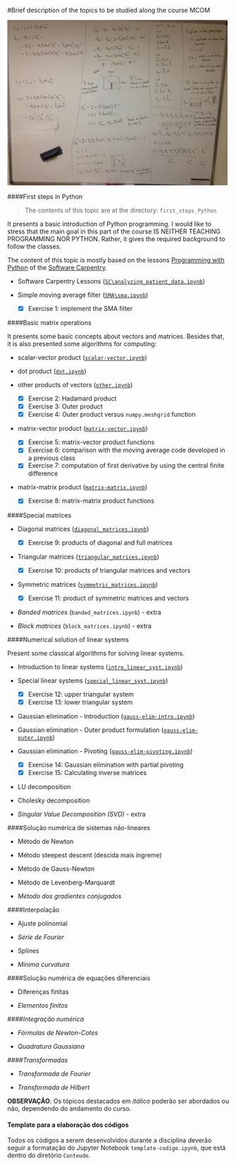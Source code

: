 #Brief description of the topics to be studied along the course MCOM

<img src='LU_decomposition_sketch.JPG' width = 500>

####First steps in Python

> The contents of this topic are at the directory: `first_steps_Python`

It presents a basic introduction of Python programming. 
I would like to stress that the main goal in 
this part of the course IS NEITHER TEACHING PROGRAMMING NOR PYTHON.
Rather, it gives the required background to follow the classes.

The content of this topic is mostly based on the lessons
[Programming with Python](http://swcarpentry.github.io/python-novice-inflammation/)
of the [Software Carpentry](http://software-carpentry.org/).

* Software Carpentry Lessons ([`SC\analyzing_patient_data.ipynb`](https://nbviewer.jupyter.org/github/birocoles/Disciplina-metodos-computacionais/blob/master/Content/first_steps_Python/SC/analyzing_patient_data.ipynb))

* Simple moving average filter ([`SMA\sma.ipynb`](https://nbviewer.jupyter.org/github/birocoles/Disciplina-metodos-computacionais/blob/master/Content/first_steps_Python/SMA/sma.ipynb))

    - [x] Exercise 1: implement the SMA filter

####Basic matrix operations

It presents some basic concepts about vectors and matrices.
Besides that, it is also presented some algorithms for computing:

* scalar-vector product ([`scalar-vector.ipynb`](https://nbviewer.jupyter.org/github/birocoles/Disciplina-metodos-computacionais/blob/master/Content/scalar-vetor.ipynb))

* dot product ([`dot.ipynb`](https://nbviewer.jupyter.org/github/birocoles/Disciplina-metodos-computacionais/blob/master/Content/dot.ipynb))

* other products of vectors ([`other.ipynb`](https://nbviewer.jupyter.org/github/birocoles/Disciplina-metodos-computacionais/blob/master/Content/other.ipynb))

    - [x] Exercise 2: Hadamard product
    - [x] Exercise 3: Outer product
    - [x] Exercise 4: Outer product versus `numpy.meshgrid` function

* matrix-vector product ([`matrix-vector.ipynb`](https://nbviewer.jupyter.org/github/birocoles/Disciplina-metodos-computacionais/blob/master/Content/matrix-vector.ipynb))

    - [x] Exercise 5: matrix-vector product functions
    - [x] Exercise 6: comparison with the moving average code developed in a previous class
    - [x] Exercise 7: computation of first derivative by using the central finite difference

* matrix-matrix product ([`matrix-matrix.ipynb`](https://nbviewer.jupyter.org/github/birocoles/Disciplina-metodos-computacionais/blob/master/Content/matrix-matrix.ipynb))

    - [x] Exercise 8: matrix-matrix product functions
    
####Special matrices
    
* Diagonal matrices ([`diagonal_matrices.ipynb`](https://nbviewer.jupyter.org/github/birocoles/Disciplina-metodos-computacionais/blob/master/Content/diagonal_matrices.ipynb))

    - [x] Exercise 9: products of diagonal and full matrices
    
* Triangular matrices ([`triangular_matrices.ipynb`](https://nbviewer.jupyter.org/github/birocoles/Disciplina-metodos-computacionais/blob/master/Content/triangular_matrices.ipynb))

    - [x] Exercise 10: products of triangular matrices and vectors
    
* Symmetric matrices ([`symmetric_matrices.ipynb`](https://nbviewer.jupyter.org/github/birocoles/Disciplina-metodos-computacionais/blob/master/Content/symmetric_matrices.ipynb))

    - [x] Exercise 11: product of symmetric matrices and vectors
    
* *Banded matrices* (`banded_matrices.ipynb`) - extra

* *Block matrices*  (`block_matrices.ipynb`) - extra

####Numerical solution of linear systems

Present some classical algorithms for solving linear systems.

* Introduction to linear systems ([`intro_linear_syst.ipynb`](https://nbviewer.jupyter.org/github/birocoles/Disciplina-metodos-computacionais/blob/master/Content/intro_linear_syst.ipynb))

* Special linear systems ([`special_linear_syst.ipynb`](https://nbviewer.jupyter.org/github/birocoles/Disciplina-metodos-computacionais/blob/master/Content/special_linear_syst.ipynb))

    - [x] Exercise 12: upper triangular system
    - [x] Exercise 13: lower triangular system

* Gaussian elimination - Introduction ([`gauss-elim-intro.ipynb`](https://nbviewer.jupyter.org/github/birocoles/Disciplina-metodos-computacionais/blob/master/Content/gauss-elim-intro.ipynb))

* Gaussian elimination - Outer product formulation ([`gauss-elim-outer.ipynb`](https://nbviewer.jupyter.org/github/birocoles/Disciplina-metodos-computacionais/blob/master/Content/gauss-elim-outer.ipynb))

* Gaussian elimination - Pivoting ([`gauss-elim-pivoting.ipynb`](https://nbviewer.jupyter.org/github/birocoles/Disciplina-metodos-computacionais/blob/master/Content/gauss-elim-pivoting.ipynb))

    - [x] Exercise 14: Gaussian elimination with partial pivoting
    - [x] Exercise 15: Calculating inverse matrices

* LU decomposition

* Cholesky decomposition

* *Singular Value Decomposition (SVD)* - extra

####Solução numérica de sistemas não-lineares

* Método de Newton

* Método steepest descent (descida mais íngreme)

* Método de Gauss-Newton

* Método de Levenberg-Marquardt

* *Método dos gradientes conjugados*

####Interpolação

* Ajuste polinomial

* *Série de Fourier*

* Splines

* *Mínima curvatura*

####Solução numérica de equações diferenciais

* Diferenças finitas

* *Elementos finitos*

####*Integração numérica*

* *Fórmulas de Newton-Cotes*

* *Quadratura Gaussiana*

####*Transformadas*

* *Transformada de Fourier*

* *Transformada de Hilbert*

**OBSERVAÇÃO**: Os tópicos destacados em *itálico* poderão ser abordados ou não,
dependendo do andamento do curso.

#### Template para a elaboração dos códigos

Todos os códigos a serem desenvolvidos durante a disciplina deverão
seguir a formatação do Jupyter Notebook `template-codigo.ipynb`, que está
dentro do diretório `Conteudo`.
